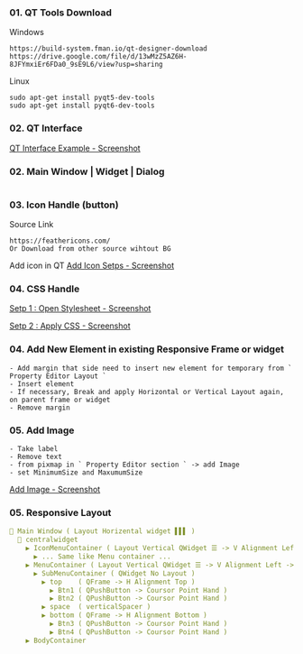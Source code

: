 ### 01. QT Tools Download
Windows
```
https://build-system.fman.io/qt-designer-download
https://drive.google.com/file/d/13wMzZ5AZ6H-8JFYmxiEr6FDa0_9sE9L6/view?usp=sharing
```
Linux
```
sudo apt-get install pyqt5-dev-tools
sudo apt-get install pyqt6-dev-tools
```
### 02. QT Interface
[QT Interface Example - Screenshot](https://github.com/samratpro/Python_Notes/blob/master/06.%20GUI/01.%20PyQt6_Notes/00.%20All_Images/qt_interface.png)
### 02. Main Window | Widget | Dialog
```
```
### 03. Icon Handle (button)
Source Link
```href
https://feathericons.com/
Or Download from other source wihtout BG
```
Add icon in QT
[Add Icon Setps - Screenshot](https://github.com/samratpro/Python_Notes/blob/master/06.%20GUI/01.%20PyQt6_Notes/00.%20All_Images/icon_add_step.png)

### 04. CSS Handle
[Setp 1 : Open Stylesheet - Screenshot](https://github.com/samratpro/Python_Notes/blob/master/06.%20GUI/01.%20PyQt6_Notes/00.%20All_Images/add_css_setp1.png)

[Setp 2 : Apply CSS - Screenshot](https://github.com/samratpro/Python_Notes/blob/master/06.%20GUI/01.%20PyQt6_Notes/00.%20All_Images/add_css_setp2.png)

### 04. Add New Element in existing Responsive Frame or widget
```
- Add margin that side need to insert new element for temporary from ` Property Editor Layout `
- Insert element
- If necessary, Break and apply Horizontal or Vertical Layout again, on parent frame or widget
- Remove margin
```
### 05. Add Image
```
- Take label
- Remove text
- from pixmap in ` Property Editor section ` -> add Image
- set MinimumSize and MaxumumSize
```
[Add Image - Screenshot](https://github.com/samratpro/Python_Notes/blob/master/06.%20GUI/01.%20PyQt6_Notes/00.%20All_Images/Image_add.png)
### 05. Responsive Layout
```yml
📌 Main Window ( Layout Horizental widget ▌▌▌ )
  📌 centralwidget
    ▶ IconMenuContainer ( Layout Vertical QWidget ☰ -> V Alignment Left -> Minimum Width -> 80 )
      ▶ ... Same like Menu container ...
    ▶ MenuContainer ( Layout Vertical QWidget ☰ -> V Alignment Left -> Minimum Width -> 120 )
      ▶ SubMenuContainer ( QWidget No Layout )
        ▶ top    ( QFrame -> H Alignment Top )  
          ▶ Btn1 ( QPushButton -> Coursor Point Hand )
          ▶ Btn2 ( QPushButton -> Coursor Point Hand )
        ▶ space  ( verticalSpacer )
        ▶ bottom ( QFrame -> H Alignment Bottom )
          ▶ Btn3 ( QPushButton -> Coursor Point Hand )
          ▶ Btn4 ( QPushButton -> Coursor Point Hand )      
    ▶ BodyContainer

```
